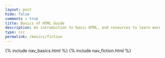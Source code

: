```yaml
---
layout: post
hide: false
comments : true
title: Basics of HTML Guide
description: An introduction to basic HTML, and resources to learn more.
type: ccc
permalink: /basics/fiction
---
```


{% include nav_basics.html %}
{% include nav_fiction.html %}

<html>
<body>



<p id="demo"></p>

<script>
document.getElementById("demo").innerHTML = "Description for Non Fiction";
</script>

</body>
</html>